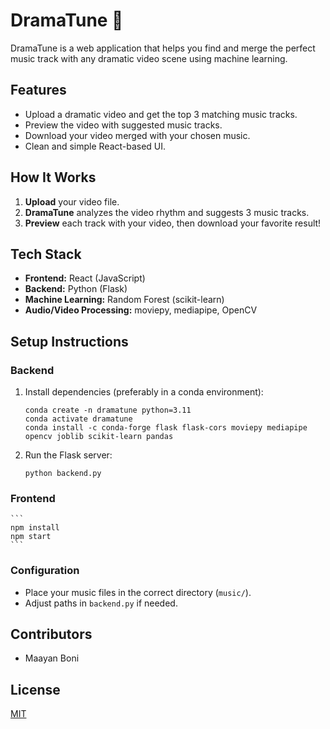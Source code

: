 # DramaTune 🎵

DramaTune is a web application that helps you find and merge the perfect music track with any dramatic video scene using machine learning.

## Features

- Upload a dramatic video and get the top 3 matching music tracks.
- Preview the video with suggested music tracks.
- Download your video merged with your chosen music.
- Clean and simple React-based UI.

## How It Works

1. **Upload** your video file.
2. **DramaTune** analyzes the video rhythm and suggests 3 music tracks.
3. **Preview** each track with your video, then download your favorite result!

## Tech Stack

- **Frontend:** React (JavaScript)
- **Backend:** Python (Flask)
- **Machine Learning:** Random Forest (scikit-learn)
- **Audio/Video Processing:** moviepy, mediapipe, OpenCV

## Setup Instructions

### Backend

1. Install dependencies (preferably in a conda environment):

    ```
    conda create -n dramatune python=3.11
    conda activate dramatune
    conda install -c conda-forge flask flask-cors moviepy mediapipe opencv joblib scikit-learn pandas
    ```

2. Run the Flask server:

    ```
    python backend.py
    ```

### Frontend


    ```
    npm install
    npm start
    ```

### Configuration

- Place your music files in the correct directory (`music/`).
- Adjust paths in `backend.py` if needed.

## Contributors

- Maayan Boni

## License

[MIT](LICENSE)
